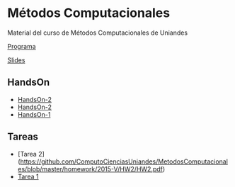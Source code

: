 # Métodos Computacionales

Material del curso de Métodos Computacionales de Uniandes

[Programa](https://github.com/ComputoCienciasUniandes/MetodosComputacionales/blob/master/syllabus/syllabus-2015V.pdf)

[Slides](https://github.com/ComputoCienciasUniandes/MetodosComputacionales/tree/master/slides/2015-V)


## HandsOn
* [HandsOn-2](https://github.com/ComputoCienciasUniandes/MetodosComputacionales/blob/master/hands_on/HandsOn-3.md)
* [HandsOn-2](https://github.com/ComputoCienciasUniandes/MetodosComputacionales/blob/master/hands_on/HandsOn-2.md)
* [HandsOn-1](https://github.com/ComputoCienciasUniandes/MetodosComputacionales/blob/master/hands_on/HandsOn-1.md)

## Tareas

* [Tarea 2] (https://github.com/ComputoCienciasUniandes/MetodosComputacionales/blob/master/homework/2015-V/HW2/HW2.pdf)
* [Tarea 1](https://github.com/ComputoCienciasUniandes/MetodosComputacionales/blob/master/homework/2015-V/HW1/HW1.pdf)

